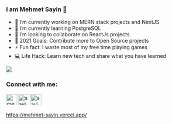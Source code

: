 ### I am Mehmet Sayin 👋


- 🔭 I’m currently working on MERN stack projects and NextJS
- 🌱 I’m currently learning PostgreSQL
- 👯 I’m looking to collaborate on ReactJs projects
- 🥅 2021 Goals: Contribute more to Open Source projects
- ⚡ Fun fact: I waste most of my free time playing games
- 💻 Life Hack: Learn new tech and share what you have learned

<img src='https://github-readme-stats.vercel.app/api?username=sayinmehmet47&&show_icons=true&title_color=ffffff&icon_color=bb2acf&text_color=daf7dc&bg_color=151515'/>

### Connect with me:

[<img align="left" alt="mehmetsayin| LinkedIn" width="30px" src="https://user-images.githubusercontent.com/75525090/159126797-a1512f11-cbd6-4b66-9775-0d1b92cdde15.png" />][linkedin]
<a href="mailto:sayinmehme47@gmail.com"><img align="left" alt="sayinmehmet47 | GMail" width="30px" src="https://image.flaticon.com/icons/png/512/732/732200.png" />[<img align="left" alt="sayinmehmet47 | StackOverFlow" width="30px" src="https://image.flaticon.com/icons/png/512/2111/2111628.png" />][stackoverflow]

<br />
<br />
  
  https://mehmet-sayin.vercel.app/


  
[linkedin]:  https://www.linkedin.com/in/sayinmehmet/

[stackoverflow]:https://stackoverflow.com/users/15106423/sayinmehmet47
